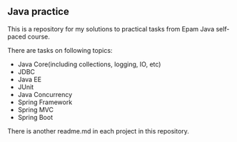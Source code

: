 ## Java practice

This is a repository for my solutions to practical tasks from Epam Java self-paced course.

There are tasks on following topics: 

- Java Core(including collections, logging, IO, etc)
- JDBC
- Java EE
- JUnit 
- Java Concurrency
- Spring Framework
- Spring MVC
- Spring Boot

There is another readme.md in each project in this repository.
